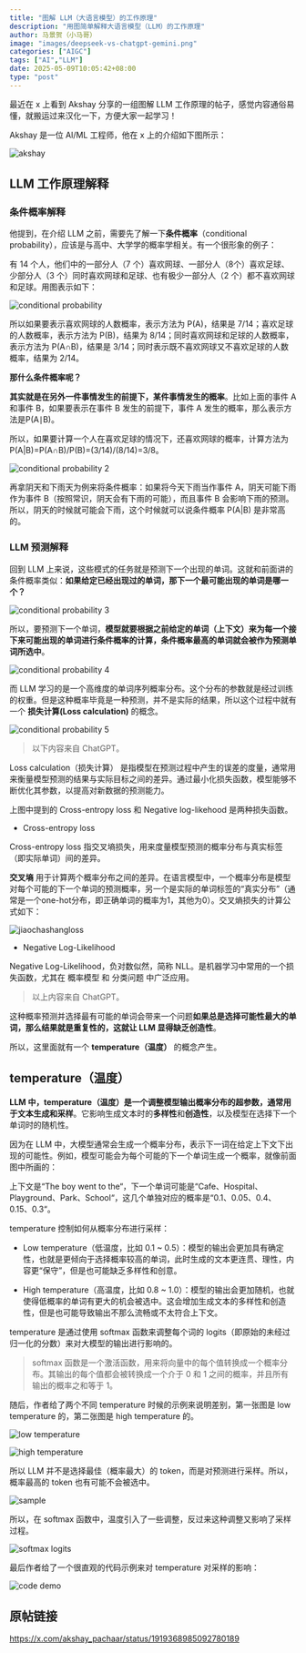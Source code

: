 ```yaml
---
title: "图解 LLM（大语言模型）的工作原理"
description: "用图简单解释大语言模型（LLM）的工作原理"
author: 马景贺（小马哥）
image: "images/deepseek-vs-chatgpt-gemini.png"
categories: ["AIGC"]
tags: ["AI","LLM"]
date: 2025-05-09T10:05:42+08:00
type: "post"
---
```



最近在 x 上看到 Akshay 分享的一组图解 LLM 工作原理的帖子，感觉内容通俗易懂，就搬运过来汉化一下，方便大家一起学习！

Akshay 是一位 AI/ML 工程师，他在 x 上的介绍如下图所示：

![akshay](images/akshay.png)

## LLM 工作原理解释

### 条件概率解释

他提到，在介绍 LLM 之前，需要先了解一下**条件概率**（conditional probability），应该是与高中、大学学的概率学相关。有一个很形象的例子：

有 14 个人，他们中的一部分人（7 个）喜欢网球、一部分人（8个）喜欢足球、少部分人（3 个）同时喜欢网球和足球、也有极少一部分人（2 个）都不喜欢网球和足球。用图表示如下：

![conditional probability](images/conditional-probability-1.jpeg)

所以如果要表示喜欢网球的人数概率，表示方法为 P(A)，结果是 7/14；喜欢足球的人数概率，表示方法为 P(B)，结果为 8/14；同时喜欢网球和足球的人数概率，表示方法为 P(A∩B)，结果是 3/14；同时表示既不喜欢网球又不喜欢足球的人数概率，结果为 2/14。

**那什么条件概率呢？**

**其实就是在另外一件事情发生的前提下，某件事情发生的概率**。比如上面的事件 A 和事件 B，如果要表示在事件 B 发生的前提下，事件 A 发生的概率，那么表示方法是P(A∣B)。

所以，如果要计算一个人在喜欢足球的情况下，还喜欢网球的概率，计算方法为 P(A|B)=P(A∩B)/P(B)=(3/14)/(8/14)=3/8。

![conditional probability 2](images/conditional-probability-2.jpeg)

再拿阴天和下雨天为例来将条件概率：如果将今天下雨当作事件 A，阴天可能下雨作为事件 B（按照常识，阴天会有下雨的可能），而且事件 B 会影响下雨的预测。所以，阴天的时候就可能会下雨，这个时候就可以说条件概率 P(A|B) 是非常高的。

### LLM 预测解释

回到 LLM 上来说，这些模式的任务就是预测下一个出现的单词。这就和前面讲的条件概率类似：**如果给定已经出现过的单词，那下一个最可能出现的单词是哪一个？**

![conditional probability 3](images/conditional-probability-3.jpeg)

所以，要预测下一个单词，**模型就要根据之前给定的单词（上下文）来为每一个接下来可能出现的单词进行条件概率的计算，条件概率最高的单词就会被作为预测单词所选中**。

![conditional probability 4](images/conditional-probability-4.jpeg)

而 LLM 学习的是一个高维度的单词序列概率分布。这个分布的参数就是经过训练的权重。但是这种概率毕竟是一种预测，并不是实际的结果，所以这个过程中就有一个 **损失计算(Loss calculation)** 的概念。

![conditional probability 5](images/conditional-probability-5.jpeg)

> 以下内容来自 ChatGPT。

Loss calculation（损失计算） 是指模型在预测过程中产生的误差的度量，通常用来衡量模型预测的结果与实际目标之间的差异。通过最小化损失函数，模型能够不断优化其参数，以提高对新数据的预测能力。

上图中提到的 Cross-entropy loss 和 Negative log-likehood 是两种损失函数。

* Cross-entropy loss

Cross-entropy loss 指交叉墒损失，用来度量模型预测的概率分布与真实标签（即实际单词）间的差异。

**交叉墒** 用于计算两个概率分布之间的差异。在语言模型中，一个概率分布是模型对每个可能的下一个单词的预测概率，另一个是实际的单词标签的“真实分布”（通常是一个one-hot分布，即正确单词的概率为1，其他为0）。交叉熵损失的计算公式如下：


![jiaochashangloss](images/jiaochashang-loss.png)

* Negative Log-Likelihood

Negative Log-Likelihood，负对数似然，简称 NLL。是机器学习中常用的一个损失函数，尤其在 概率模型 和 分类问题 中广泛应用。

> 以上内容来自 ChatGPT。

这种概率预测并选择最有可能的单词会带来一个问题**如果总是选择可能性最大的单词，那么结果就是重复性的，这就让 LLM 显得缺乏创造性**。

所以，这里面就有一个 **temperature（温度）** 的概念产生。

## temperature（温度）

**LLM 中，temperature（温度）是一个调整模型输出概率分布的超参数，通常用于文本生成和采样**。它影响生成文本时的**多样性**和**创造性**，以及模型在选择下一个单词时的随机性。

因为在 LLM 中，大模型通常会生成一个概率分布，表示下一词在给定上下文下出现的可能性。例如，模型可能会为每个可能的下一个单词生成一个概率，就像前面图中所画的：

上下文是“The boy went to the“，下一个单词可能是“Cafe、Hospital、Playground、Park、School“，这几个单独对应的概率是“0.1、0.05、0.4、0.15、0.3“。

temperature 控制如何从概率分布进行采样：

* Low temperature（低温度，比如 0.1 ~ 0.5）：模型的输出会更加具有确定性，也就是更倾向于选择概率较高的单词，此时生成的文本更连贯、理性，内容更“保守”，但是也可能缺乏多样性和创意。

* High temperature（高温度，比如 0.8 ~ 1.0）：模型的输出会更加随机，也就使得低概率的单词有更大的机会被选中。这会增加生成文本的多样性和创造性，但是也可能导致输出不那么流畅或不太符合上下文。

temperature 是通过使用 softmax 函数来调整每个词的 logits（即原始的未经过归一化的分数）来对大模型的输出进行影响的。

> softmax 函数是一个激活函数，用来将向量中的每个值转换成一个概率分布。其输出的每个值都会被转换成一个介于 0 和 1 之间的概率，并且所有输出的概率之和等于 1。

随后，作者给了两个不同 temperature 时候的示例来说明差别，第一张图是 low temperature 的，第二张图是 high temperature 的。

![low temperature](images/low-temperature.jpeg)

![high temperature](images/high-temperature.jpeg)

所以 LLM 并不是选择最佳（概率最大）的 token，而是对预测进行采样。所以，概率最高的 token 也有可能不会被选中。

![sample](images/sample.jpeg)

所以，在 softmax 函数中，温度引入了一些调整，反过来这种调整又影响了采样过程。

![softmax logits](images/softmax-logits.jpeg)

最后作者给了一个很直观的代码示例来对 temperature 对采样的影响：

![code demo](images/temperature-code-demo.jpeg)


## 原帖链接

https://x.com/akshay_pachaar/status/1919368985092780189